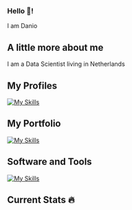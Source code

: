 ### Hello 👋!
I am Danio
## A little more about me
I am a Data Scientist living in Netherlands
## My Profiles
[![My Skills](https://skillicons.dev/icons?i=linkedin,stackoverflow,twitter)](https://skillicons.dev)
## My Portfolio
[![My Skills](https://skillicons.dev/icons?i=github)](https://skillicons.dev)
## Software and Tools
[![My Skills](https://skillicons.dev/icons?i=mysql,postgresql,python,r,latex,html,matlab,php,aws)](https://skillicons.dev)
## Current Stats :fire:
